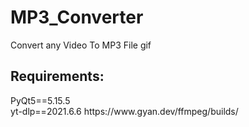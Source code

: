 # MP3_Converter
Convert any Video To MP3 File
gif
<h2>Requirements:</h2>
PyQt5==5.15.5<br/>
yt-dlp==2021.6.6
https://www.gyan.dev/ffmpeg/builds/

